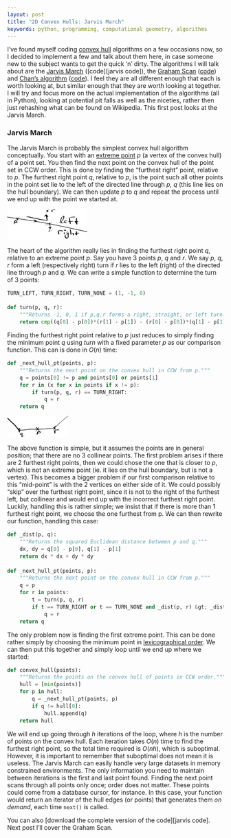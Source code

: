 ```yaml
---
layout: post
title: "2D Convex Hulls: Jarvis March"
keywords: python, programming, computational geometry, algorithms
---
```

I’ve found myself coding [convex hull][ch] algorithms on a few occasions now,
so I decided to implement a few and talk about them here, in case someone new
to the subject wants to get the quick ‘n’ dirty. The algorithms I will talk
about are the [Jarvis March][jarvis] ([code][jarvis code]), the [Graham
Scan][graham scan] ([code][graham scan code]) and [Chan’s algorithm][chan]
([code][chan code]). I feel they are all different enough that each is worth
looking at, but similar enough that they are worth looking at together. I will
try and focus more on the actual implementation of the algorithms (all in
Python), looking at potential pit falls as well as the niceties, rather then
just rehashing what can be found on Wikipedia. This first post looks at the
Jarvis March.

### Jarvis March

The Jarvis March is probably the simplest convex hull algorithm conceptually.
You start with an [extreme point][extreme] *p* (a vertex of the convex hull) of
a point set. You then find the next point on the convex hull of the point set
in CCW order. This is done by finding the “furthest right” point, relative to
*p*. The furthest right point *q*, relative to *p*, is the point such all other
points in the point set lie to the left of the directed line through *p, q*
(this line lies on the hull boundary). We can then update *p* to *q* and repeat
the process until we end up with the point we started at.

![p, q, r forming a left turn](../images/posts/left-turn.png)

The heart of the algorithm really lies in finding the furthest right point *q*,
relative to an extreme point *p*. Say you have 3 points *p*, *q* and *r*. We
say *p*, *q*, *r* form a left (respectively right) turn if *r* lies to the left
(right) of the directed line through *p* and *q*. We can write a simple
function to determine the turn of 3 points:

```python
TURN_LEFT, TURN_RIGHT, TURN_NONE = (1, -1, 0)

def turn(p, q, r):
    """Returns -1, 0, 1 if p,q,r forms a right, straight, or left turn."""
    return cmp((q[0] - p[0])*(r[1] - p[1]) - (r[0] - p[0])*(q[1] - p[1]), 0)
```

Finding the furthest right point relative to *p* just reduces to simply finding
the minimum point *q* using *turn* with a fixed parameter *p* as our comparison
function. This can is done in $O(n)$ time:

```python
def _next_hull_pt(points, p):
    """Returns the next point on the convex hull in CCW from p."""
    q = points[0] != p and points[0] or points[1]
    for r in (x for x in points if x != p):
        if turn(p, q, r) == TURN_RIGHT:
            q = r
    return q
```

![p in between p &amp; q](../images/posts/degenerate-problem.png)

The above function is simple, but it assumes the points are in general
position; that there are no 3 collinear points. The first problem arises if
there are 2 furthest right points, then we could chose the one that is closer
to *p*, which is not an extreme point (ie. it lies on the hull boundary, but is
not a vertex). This becomes a bigger problem if our first comparison relative
to this “mid-point” is with the 2 vertices on either side of it. We could
possibly “skip” over the furthest right point, since it is not to the right of
the furthest left, but collinear and would end up with the incorrect furthest
right point. Luckily, handling this is rather simple; we insist that if there
is more than 1 furthest right point, we choose the one furthest from p. We can
then rewrite our function, handling this case:

```python
def _dist(p, q):
    """Returns the squared Euclidean distance between p and q."""
    dx, dy = q[0] - p[0], q[1] - p[1]
    return dx * dx + dy * dy

def _next_hull_pt(points, p):
    """Returns the next point on the convex hull in CCW from p."""
    q = p
    for r in points:
        t = turn(p, q, r)
        if t == TURN_RIGHT or t == TURN_NONE and _dist(p, r) &gt; _dist(p, q):
            q = r
    return q
```

The only problem now is finding the first extreme point. This can be done
rather simply by choosing the minimum point in [lexicographical
order][lexi-order]. We can then put this together and simply loop until we end
up where we started:

```python
def convex_hull(points):
    """Returns the points on the convex hull of points in CCW order."""
    hull = [min(points)]
    for p in hull:
        q = _next_hull_pt(points, p)
        if q != hull[0]:
            hull.append(q)
    return hull
```

We will end up going through *h* iterations of the loop, where *h* is the
number of points on the convex hull. Each iteration takes $O(n)$ time to find
the furthest right point, so the total time required is $O(nh)$, which is
suboptimal. However, it is important to remember that suboptimal does not mean
it is useless. The Jarvis March can easily handle very large datasets in memory
constrained environments. The only information you need to maintain between
iterations is the first and last point found. Finding the next point scans
through all points only once; order does not matter. These points could come
from a database cursor, for instance. In this case, your function would return
an iterator of the hull edges (or points) that generates them *on demand*, each
time `next()` is called.

You can also [download the complete version of the code][jarvis code]. Next post I’ll cover the Graham Scan.

[ch]: http://en.wikipedia.org/wiki/Convex_hull "Convex hulls on Wikipedia"
[jarvis]: http://en.wikipedia.org/wiki/Jarvis_march "Jarvis March (Gift Wrapping)"
[jarivs code]: http://gist.github.com/252222 "Source code for the Jarvis March"
[graham scan]: http://en.wikipedia.org/wiki/Graham_scan "Graham (Andrews) Scan"
[graham scan code]: http://gist.github.com/242402 "Source code for the Graham Scan"
[chan]: http://www.cs.uwaterloo.ca/~tmchan/conv23d.ps.gz "Chan's Algorithm (original paper)"
[chan code]: http://gist.github.com/252229 "Source code for Chan's algorithm"
[extreme]: http://en.wikipedia.org/wiki/Extreme_point "Extreme point on Wikipedia"
[lexi-order]: http://en.wikipedia.org/wiki/Lexicographical_order "Lexicographical order on Wikipedia"
